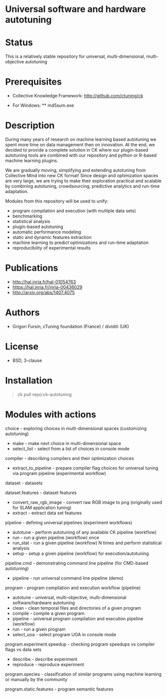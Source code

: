 Universal software and hardware autotuning
==========================================

Status
======
This is a relatively stable repository for universal,
multi-dimensional, multi-objective autotuning

Prerequisites
=============
* Collective Knowledge Framework: http://github.com/ctuning/ck

* For Windows:
** md5sum.exe

Description
===========
During many years of research on machine learning based autotuning 
we spent more time on data management then on innovation. At the end,
we decided to provide a complete solution in CK where our plugin-based 
autotuning tools are combined with our repository and python or
R-based machine learning plugins.

We are gradually moving, simplifying and extending autotuning
from Collective Mind into new CK format! Since design and optimization
spaces are very large, we are trying to make their exploration practical 
and scalable by combining autotuning, crowdsourcing, predictive 
analytics and run-time adaptation.

Modules from this repository will be used to unify:
* program compilation and execution (with multiple data sets)
* benchmarking
* statistical analysis
* plugin-based autotuning
* automatic performance modeling
* static and dynamic features extraction
* machine learning to predict optimizations and run-time adaptation
* reproducibility of experimental results

Publications
============
* http://hal.inria.fr/hal-01054763
* https://hal.inria.fr/inria-00436029
* http://arxiv.org/abs/1407.4075

Authors
=======

* Grigori Fursin, cTuning foundation (France) / dividiti (UK)

License
=======
* BSD, 3-clause

Installation
============

> ck pull repo:ck-autotuning

Modules with actions
====================

choice - exploring choices in multi-dimensional spaces (customizing autotuning)

  * make - make next choice in multi-dimensional space
  * select_list - select from a list of choices in console mode

compiler - describing compilers and their optimization choices

  * extract_to_pipeline - prepare compiler flag choices for universal tuning via program pipeline (experimental workflow)

dataset - datasets

dataset.features - dataset features

  * convert_raw_rgb_image - convert raw RGB image to png (originally used for SLAM application tuning)
  * extract - extract data set features

pipeline - defining universal pipelines (experiment workflows)

  * autotune - perform autotuning of any available CK pipeline (workflow)
  * run - run a given pipeline (workflow) once
  * run_stat - run a given pipeline (workflow) N times and perform statistical analysis
  * setup - setup a given pipeline (workflow) for execution/autotuning

pipeline.cmd - demonstrating command line pipeline (for CMD-based autotuning)

  * pipeline - run universal command line pipeline (demo)

program - program compilation and execution workflow (pipeline)

  * autotune - universal, multi-objective, multi-dimensional software/hardware autotuning
  * clean - clean temporal files and directories of a given program
  * compile - compile a given program
  * pipeline - universal program compilation and execution pipeline (workflow)
  * run - run a given program
  * select_uoa - select program UOA in console mode

program.experiment.speedup - checking program speedups vs compiler flags vs data sets

  * describe - describe experiment
  * reproduce - reproduce experiment

program.species - classification of similar programs using machine learning or manually by the community

program.static.features - program semantic features
